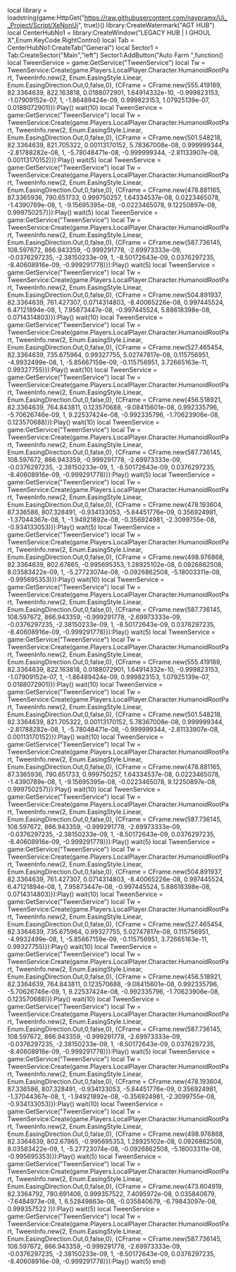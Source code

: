 local library = loadstring(game:HttpGet("https://raw.githubusercontent.com/naypramx/Ui__Project/Script/XeNonUi", true))()
library:CreateWatermark("AGT HUB")
local CenterHubNo1 = library:CreateWindow("LEGACY HUB | I GHOUL X",Enum.KeyCode.RightControl)
local Tab = CenterHubNo1:CreateTab("General")
local Sector1 = Tab:CreateSector("Main","left")
Sector1:AddButton("Auto Farm ",function()
local TweenService = game:GetService("TweenService")
local Tw = TweenService:Create(game.Players.LocalPlayer.Character.HumanoidRootPart, TweenInfo.new(2, Enum.EasingStyle.Linear, Enum.EasingDirection.Out,0,false,0), 
{CFrame = CFrame.new(555.419189, 82.3364639, 822.163818, 0.0188072901, 1.64914332e-10, -0.999823153, -1.07909152e-07, 1, -1.86489424e-09, 0.999823153, 1.07925139e-07, 0.0188072901)}):Play()
wait(10)
local TweenService = game:GetService("TweenService")
local Tw = TweenService:Create(game.Players.LocalPlayer.Character.HumanoidRootPart, TweenInfo.new(2, Enum.EasingStyle.Linear, Enum.EasingDirection.Out,0,false,0), 
{CFrame = CFrame.new(501.548218, 82.3364639, 821.705322, 0.00113170152, 5.78367008e-08, 0.999999344, -2.81788282e-08, 1, -5.78048471e-08, -0.999999344, -2.81133907e-08, 0.00113170152)}):Play()
wait(5)
local TweenService = game:GetService("TweenService")
local Tw = TweenService:Create(game.Players.LocalPlayer.Character.HumanoidRootPart, TweenInfo.new(2, Enum.EasingStyle.Linear, Enum.EasingDirection.Out,0,false,0), 
{CFrame = CFrame.new(478.881165, 87.3365936, 790.651733, 0.999750257, 1.64334537e-08, 0.0223465078, -1.4390789e-08, 1, -9.15695395e-08, -0.0223465078, 9.12250897e-08, 0.999750257)}):Play()
wait(5)
local TweenService = game:GetService("TweenService")
local Tw = TweenService:Create(game.Players.LocalPlayer.Character.HumanoidRootPart, TweenInfo.new(2, Enum.EasingStyle.Linear, Enum.EasingDirection.Out,0,false,0), 
{CFrame = CFrame.new(587.736145, 108.597672, 866.943359, -0.999291778, -2.69973333e-09, -0.0376297235, -2.38150233e-09, 1, -8.50172643e-09, 0.0376297235, -8.40608916e-09, -0.999291778)}):Play()
wait(5)
local TweenService = game:GetService("TweenService")
local Tw = TweenService:Create(game.Players.LocalPlayer.Character.HumanoidRootPart, TweenInfo.new(2, Enum.EasingStyle.Linear, Enum.EasingDirection.Out,0,false,0), 
{CFrame = CFrame.new(504.891937, 82.3364639, 761.427307, 0.0714314803, -8.40065226e-08, 0.997445524, 6.47121894e-08, 1, 7.95873447e-08, -0.997445524, 5.88618398e-08, 0.0714314803)}):Play()
wait(10)
local TweenService = game:GetService("TweenService")
local Tw = TweenService:Create(game.Players.LocalPlayer.Character.HumanoidRootPart, TweenInfo.new(2, Enum.EasingStyle.Linear, Enum.EasingDirection.Out,0,false,0), 
{CFrame = CFrame.new(527.465454, 82.3364639, 735.675964, 0.99327755, 5.02747817e-08, 0.115756951, -4.9932499e-08, 1, -5.85667159e-09, -0.115756951, 3.72665163e-11, 0.99327755)}):Play()
wait(10)
local TweenService = game:GetService("TweenService")
local Tw = TweenService:Create(game.Players.LocalPlayer.Character.HumanoidRootPart, TweenInfo.new(2, Enum.EasingStyle.Linear, Enum.EasingDirection.Out,0,false,0), 
{CFrame = CFrame.new(456.518921, 82.3364639, 764.843811, 0.123570688, -9.08415601e-08, 0.992335796, -5.70626746e-09, 1, 9.22537424e-08, -0.992335796, -1.70623906e-08, 0.123570688)}):Play()
wait(10)
local TweenService = game:GetService("TweenService")
local Tw = TweenService:Create(game.Players.LocalPlayer.Character.HumanoidRootPart, TweenInfo.new(2, Enum.EasingStyle.Linear, Enum.EasingDirection.Out,0,false,0), 
{CFrame = CFrame.new(587.736145, 108.597672, 866.943359, -0.999291778, -2.69973333e-09, -0.0376297235, -2.38150233e-09, 1, -8.50172643e-09, 0.0376297235, -8.40608916e-09, -0.999291778)}):Play()
wait(5)
local TweenService = game:GetService("TweenService")
local Tw = TweenService:Create(game.Players.LocalPlayer.Character.HumanoidRootPart, TweenInfo.new(2, Enum.EasingStyle.Linear, Enum.EasingDirection.Out,0,false,0), 
{CFrame = CFrame.new(478.193604, 87.336586, 807.328491, -0.934133053, -5.84451776e-09, 0.356924981, -1.37044367e-08, 1, -1.94921892e-08, -0.356924981, -2.3099755e-08, -0.934133053)}):Play()
wait(5)
local TweenService = game:GetService("TweenService")
local Tw = TweenService:Create(game.Players.LocalPlayer.Character.HumanoidRootPart, TweenInfo.new(2, Enum.EasingStyle.Linear, Enum.EasingDirection.Out,0,false,0), 
{CFrame = CFrame.new(498.976868, 82.3364639, 802.67865, -0.995695353, 1.28925102e-08, 0.0926862508, 8.03583422e-09, 1, -5.27723074e-08, -0.0926862508, -5.18003311e-08, -0.995695353)}):Play()
wait(10)
local TweenService = game:GetService("TweenService")
local Tw = TweenService:Create(game.Players.LocalPlayer.Character.HumanoidRootPart, TweenInfo.new(2, Enum.EasingStyle.Linear, Enum.EasingDirection.Out,0,false,0), 
{CFrame = CFrame.new(587.736145, 108.597672, 866.943359, -0.999291778, -2.69973333e-09, -0.0376297235, -2.38150233e-09, 1, -8.50172643e-09, 0.0376297235, -8.40608916e-09, -0.999291778)}):Play()
wait(5)
local TweenService = game:GetService("TweenService")
local Tw = TweenService:Create(game.Players.LocalPlayer.Character.HumanoidRootPart, TweenInfo.new(2, Enum.EasingStyle.Linear, Enum.EasingDirection.Out,0,false,0), 
{CFrame = CFrame.new(555.419189, 82.3364639, 822.163818, 0.0188072901, 1.64914332e-10, -0.999823153, -1.07909152e-07, 1, -1.86489424e-09, 0.999823153, 1.07925139e-07, 0.0188072901)}):Play()
wait(10)
local TweenService = game:GetService("TweenService")
local Tw = TweenService:Create(game.Players.LocalPlayer.Character.HumanoidRootPart, TweenInfo.new(2, Enum.EasingStyle.Linear, Enum.EasingDirection.Out,0,false,0), 
{CFrame = CFrame.new(501.548218, 82.3364639, 821.705322, 0.00113170152, 5.78367008e-08, 0.999999344, -2.81788282e-08, 1, -5.78048471e-08, -0.999999344, -2.81133907e-08, 0.00113170152)}):Play()
wait(10)
local TweenService = game:GetService("TweenService")
local Tw = TweenService:Create(game.Players.LocalPlayer.Character.HumanoidRootPart, TweenInfo.new(2, Enum.EasingStyle.Linear, Enum.EasingDirection.Out,0,false,0), 
{CFrame = CFrame.new(478.881165, 87.3365936, 790.651733, 0.999750257, 1.64334537e-08, 0.0223465078, -1.4390789e-08, 1, -9.15695395e-08, -0.0223465078, 9.12250897e-08, 0.999750257)}):Play()
wait(10)
local TweenService = game:GetService("TweenService")
local Tw = TweenService:Create(game.Players.LocalPlayer.Character.HumanoidRootPart, TweenInfo.new(2, Enum.EasingStyle.Linear, Enum.EasingDirection.Out,0,false,0), 
{CFrame = CFrame.new(587.736145, 108.597672, 866.943359, -0.999291778, -2.69973333e-09, -0.0376297235, -2.38150233e-09, 1, -8.50172643e-09, 0.0376297235, -8.40608916e-09, -0.999291778)}):Play()
wait(5)
local TweenService = game:GetService("TweenService")
local Tw = TweenService:Create(game.Players.LocalPlayer.Character.HumanoidRootPart, TweenInfo.new(2, Enum.EasingStyle.Linear, Enum.EasingDirection.Out,0,false,0), 
{CFrame = CFrame.new(504.891937, 82.3364639, 761.427307, 0.0714314803, -8.40065226e-08, 0.997445524, 6.47121894e-08, 1, 7.95873447e-08, -0.997445524, 5.88618398e-08, 0.0714314803)}):Play()
wait(10)
local TweenService = game:GetService("TweenService")
local Tw = TweenService:Create(game.Players.LocalPlayer.Character.HumanoidRootPart, TweenInfo.new(2, Enum.EasingStyle.Linear, Enum.EasingDirection.Out,0,false,0), 
{CFrame = CFrame.new(527.465454, 82.3364639, 735.675964, 0.99327755, 5.02747817e-08, 0.115756951, -4.9932499e-08, 1, -5.85667159e-09, -0.115756951, 3.72665163e-11, 0.99327755)}):Play()
wait(10)
local TweenService = game:GetService("TweenService")
local Tw = TweenService:Create(game.Players.LocalPlayer.Character.HumanoidRootPart, TweenInfo.new(2, Enum.EasingStyle.Linear, Enum.EasingDirection.Out,0,false,0), 
{CFrame = CFrame.new(456.518921, 82.3364639, 764.843811, 0.123570688, -9.08415601e-08, 0.992335796, -5.70626746e-09, 1, 9.22537424e-08, -0.992335796, -1.70623906e-08, 0.123570688)}):Play()
wait(10)
local TweenService = game:GetService("TweenService")
local Tw = TweenService:Create(game.Players.LocalPlayer.Character.HumanoidRootPart, TweenInfo.new(2, Enum.EasingStyle.Linear, Enum.EasingDirection.Out,0,false,0), 
{CFrame = CFrame.new(587.736145, 108.597672, 866.943359, -0.999291778, -2.69973333e-09, -0.0376297235, -2.38150233e-09, 1, -8.50172643e-09, 0.0376297235, -8.40608916e-09, -0.999291778)}):Play()
wait(5)
local TweenService = game:GetService("TweenService")
local Tw = TweenService:Create(game.Players.LocalPlayer.Character.HumanoidRootPart, TweenInfo.new(2, Enum.EasingStyle.Linear, Enum.EasingDirection.Out,0,false,0), 
{CFrame = CFrame.new(478.193604, 87.336586, 807.328491, -0.934133053, -5.84451776e-09, 0.356924981, -1.37044367e-08, 1, -1.94921892e-08, -0.356924981, -2.3099755e-08, -0.934133053)}):Play()
wait(10)
local TweenService = game:GetService("TweenService")
local Tw = TweenService:Create(game.Players.LocalPlayer.Character.HumanoidRootPart, TweenInfo.new(2, Enum.EasingStyle.Linear, Enum.EasingDirection.Out,0,false,0), 
{CFrame = CFrame.new(498.976868, 82.3364639, 802.67865, -0.995695353, 1.28925102e-08, 0.0926862508, 8.03583422e-09, 1, -5.27723074e-08, -0.0926862508, -5.18003311e-08, -0.995695353)}):Play()
wait(5)
local TweenService = game:GetService("TweenService")
local Tw = TweenService:Create(game.Players.LocalPlayer.Character.HumanoidRootPart, TweenInfo.new(2, Enum.EasingStyle.Linear, Enum.EasingDirection.Out,0,false,0), 
{CFrame = CFrame.new(473.604919, 82.3364792, 780.691406, 0.999357522, 7.4095972e-08, 0.035840679, -7.6484973e-08, 1, 6.52849863e-08, -0.035840679, -6.79843097e-08, 0.999357522
)}):Play()
wait(5)
local TweenService = game:GetService("TweenService")
local Tw = TweenService:Create(game.Players.LocalPlayer.Character.HumanoidRootPart, TweenInfo.new(2, Enum.EasingStyle.Linear, Enum.EasingDirection.Out,0,false,0), 
{CFrame = CFrame.new(587.736145, 108.597672, 866.943359, -0.999291778, -2.69973333e-09, -0.0376297235, -2.38150233e-09, 1, -8.50172643e-09, 0.0376297235, -8.40608916e-09, -0.999291778)}):Play()
wait(5)
end)
